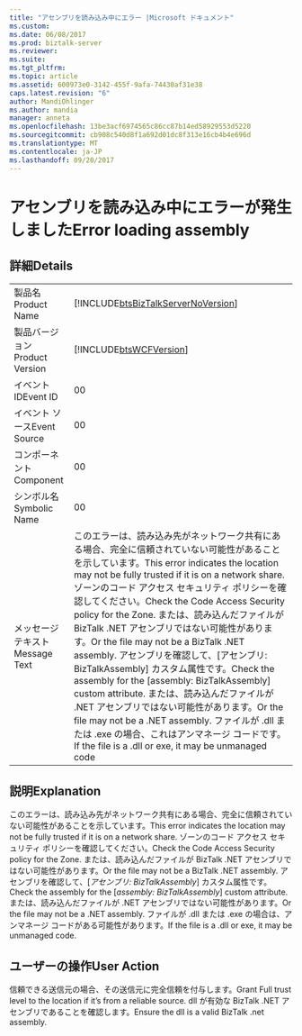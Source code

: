 ```yaml
---
title: "アセンブリを読み込み中にエラー |Microsoft ドキュメント"
ms.custom: 
ms.date: 06/08/2017
ms.prod: biztalk-server
ms.reviewer: 
ms.suite: 
ms.tgt_pltfrm: 
ms.topic: article
ms.assetid: 600973e0-3142-455f-9afa-74430af31e38
caps.latest.revision: "6"
author: MandiOhlinger
ms.author: mandia
manager: anneta
ms.openlocfilehash: 13be3acf6974565c86cc87b14ed58929553d5220
ms.sourcegitcommit: cb908c540d8f1a692d01dc8f313e16cb4b4e696d
ms.translationtype: MT
ms.contentlocale: ja-JP
ms.lasthandoff: 09/20/2017
---
```

# <a name="error-loading-assembly"></a><span data-ttu-id="67bbe-102">アセンブリを読み込み中にエラーが発生しました</span><span class="sxs-lookup"><span data-stu-id="67bbe-102">Error loading assembly</span></span>
## <a name="details"></a><span data-ttu-id="67bbe-103">詳細</span><span class="sxs-lookup"><span data-stu-id="67bbe-103">Details</span></span>  
  
|||  
|-|-|  
|<span data-ttu-id="67bbe-104">製品名</span><span class="sxs-lookup"><span data-stu-id="67bbe-104">Product Name</span></span>|[!INCLUDE[btsBizTalkServerNoVersion](../includes/btsbiztalkservernoversion-md.md)]|  
|<span data-ttu-id="67bbe-105">製品バージョン</span><span class="sxs-lookup"><span data-stu-id="67bbe-105">Product Version</span></span>|[!INCLUDE[btsWCFVersion](../includes/btswcfversion-md.md)]|  
|<span data-ttu-id="67bbe-106">イベント ID</span><span class="sxs-lookup"><span data-stu-id="67bbe-106">Event ID</span></span>|<span data-ttu-id="67bbe-107">0</span><span class="sxs-lookup"><span data-stu-id="67bbe-107">0</span></span>|  
|<span data-ttu-id="67bbe-108">イベント ソース</span><span class="sxs-lookup"><span data-stu-id="67bbe-108">Event Source</span></span>|<span data-ttu-id="67bbe-109">0</span><span class="sxs-lookup"><span data-stu-id="67bbe-109">0</span></span>|  
|<span data-ttu-id="67bbe-110">コンポーネント</span><span class="sxs-lookup"><span data-stu-id="67bbe-110">Component</span></span>|<span data-ttu-id="67bbe-111">0</span><span class="sxs-lookup"><span data-stu-id="67bbe-111">0</span></span>|  
|<span data-ttu-id="67bbe-112">シンボル名</span><span class="sxs-lookup"><span data-stu-id="67bbe-112">Symbolic Name</span></span>|<span data-ttu-id="67bbe-113">0</span><span class="sxs-lookup"><span data-stu-id="67bbe-113">0</span></span>|  
|<span data-ttu-id="67bbe-114">メッセージ テキスト</span><span class="sxs-lookup"><span data-stu-id="67bbe-114">Message Text</span></span>|<span data-ttu-id="67bbe-115">このエラーは、読み込み先がネットワーク共有にある場合、完全に信頼されていない可能性があることを示しています。</span><span class="sxs-lookup"><span data-stu-id="67bbe-115">This error indicates the location may not be fully trusted if it is on a network share.</span></span> <span data-ttu-id="67bbe-116">ゾーンのコード アクセス セキュリティ ポリシーを確認してください。</span><span class="sxs-lookup"><span data-stu-id="67bbe-116">Check the Code Access Security policy for the Zone.</span></span> <span data-ttu-id="67bbe-117">または、読み込んだファイルが BizTalk .NET アセンブリではない可能性があります。</span><span class="sxs-lookup"><span data-stu-id="67bbe-117">Or the file may not be a BizTalk .NET assembly.</span></span> <span data-ttu-id="67bbe-118">アセンブリを確認して、[アセンブリ: BizTalkAssembly] カスタム属性です。</span><span class="sxs-lookup"><span data-stu-id="67bbe-118">Check the assembly for the [assembly: BizTalkAssembly] custom attribute.</span></span> <span data-ttu-id="67bbe-119">または、読み込んだファイルが .NET アセンブリではない可能性があります。</span><span class="sxs-lookup"><span data-stu-id="67bbe-119">Or the file may not be a .NET assembly.</span></span> <span data-ttu-id="67bbe-120">ファイルが .dll または .exe の場合、これはアンマネージ コードです。</span><span class="sxs-lookup"><span data-stu-id="67bbe-120">If the file is a .dll or  exe, it may be unmanaged code</span></span>|  
  
## <a name="explanation"></a><span data-ttu-id="67bbe-121">説明</span><span class="sxs-lookup"><span data-stu-id="67bbe-121">Explanation</span></span>  
 <span data-ttu-id="67bbe-122">このエラーは、読み込み先がネットワーク共有にある場合、完全に信頼されていない可能性があることを示しています。</span><span class="sxs-lookup"><span data-stu-id="67bbe-122">This error indicates the location may not be fully trusted if it is on a network share.</span></span> <span data-ttu-id="67bbe-123">ゾーンのコード アクセス セキュリティ ポリシーを確認してください。</span><span class="sxs-lookup"><span data-stu-id="67bbe-123">Check the Code Access Security policy for the Zone.</span></span> <span data-ttu-id="67bbe-124">または、読み込んだファイルが BizTalk .NET アセンブリではない可能性があります。</span><span class="sxs-lookup"><span data-stu-id="67bbe-124">Or the file may not be a BizTalk .NET assembly.</span></span> <span data-ttu-id="67bbe-125">アセンブリを確認して、[*アセンブリ: BizTalkAssembly*] カスタム属性です。</span><span class="sxs-lookup"><span data-stu-id="67bbe-125">Check the assembly for the [*assembly: BizTalkAssembly*] custom attribute.</span></span> <span data-ttu-id="67bbe-126">または、読み込んだファイルが .NET アセンブリではない可能性があります。</span><span class="sxs-lookup"><span data-stu-id="67bbe-126">Or the file may not be a .NET assembly.</span></span> <span data-ttu-id="67bbe-127">ファイルが .dll または .exe の場合は、アンマネージ コードがある可能性があります。</span><span class="sxs-lookup"><span data-stu-id="67bbe-127">If the file is a .dll or  exe, it may be unmanaged code.</span></span>  
  
## <a name="user-action"></a><span data-ttu-id="67bbe-128">ユーザーの操作</span><span class="sxs-lookup"><span data-stu-id="67bbe-128">User Action</span></span>  
 <span data-ttu-id="67bbe-129">信頼できる送信元の場合、その送信元に完全信頼を付与します。</span><span class="sxs-lookup"><span data-stu-id="67bbe-129">Grant Full trust level to the location if it’s from a reliable source.</span></span>  <span data-ttu-id="67bbe-130">dll が有効な BizTalk .NET アセンブリであることを確認します。</span><span class="sxs-lookup"><span data-stu-id="67bbe-130">Ensure the dll is a valid BizTalk .net assembly.</span></span>
